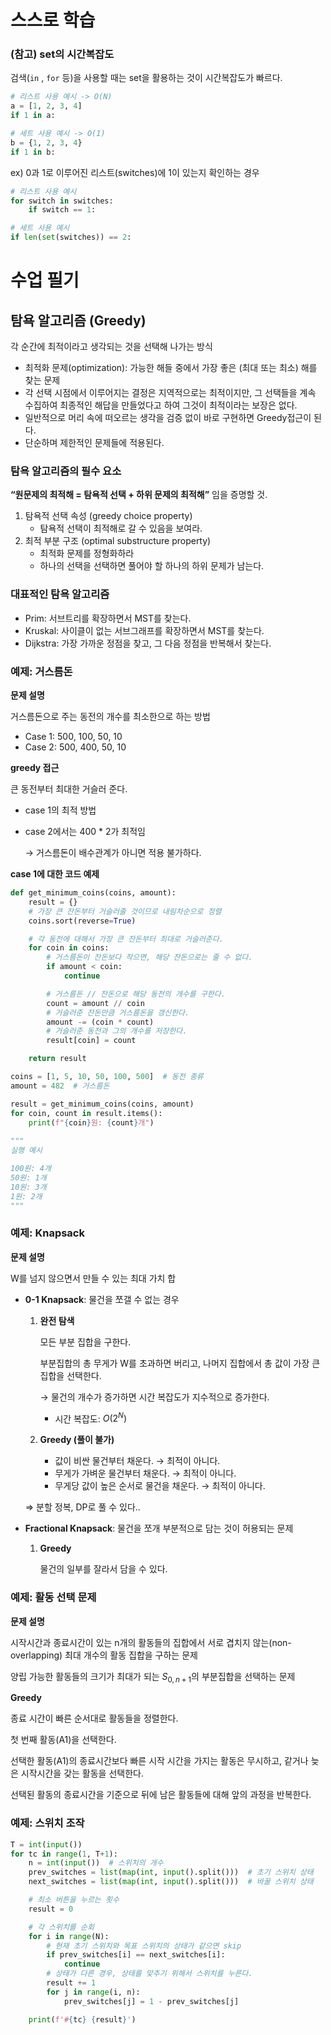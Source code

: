 # 스스로 학습

### (참고) set의 시간복잡도

검색(`in` , `for` 등)을 사용할 때는 set을 활용하는 것이 시간복잡도가 빠르다.

```python
# 리스트 사용 예시 -> O(N)
a = [1, 2, 3, 4]
if 1 in a:

# 세트 사용 예시 -> O(1)
b = {1, 2, 3, 4}
if 1 in b:
```

ex) 0과 1로 이루어진 리스트(switches)에 1이 있는지 확인하는 경우

```python
# 리스트 사용 예시
for switch in switches:
	if switch == 1:

# 세트 사용 예시
if len(set(switches)) == 2:
```

# 수업 필기

## 탐욕 알고리즘 (Greedy)

각 순간에 최적이라고 생각되는 것을 선택해 나가는 방식

- 최적화 문제(optimization): 가능한 해들 중에서 가장 좋은 (최대 또는 최소) 해를 찾는 문제
- 각 선택 시점에서 이루어지는 결정은 지역적으로는 최적이지만,
그 선택들을 계속 수집하여 최종적인 해답을 만들었다고 하여 그것이 최적이라는 보장은 없다.
- 일반적으로 머리 속에 떠오르는 생각을 검증 없이 바로 구현하면 Greedy접근이 된다.
- 단순하며 제한적인 문제들에 적용된다.

### 탐욕 알고리즘의 필수 요소

**“원문제의 최적해 = 탐욕적 선택 + 하위 문제의 최적해”** 임을 증명할 것.

1. 탐욕적 선택 속성 (greedy choice property)
    - 탐욕적 선택이 최적해로 갈 수 있음을 보여라.
2. 최적 부분 구조 (optimal substructure property)
    - 최적화 문제를 정형화하라
    - 하나의 선택을 선택하면 풀어야 할 하나의 하위 문제가 남는다.

### 대표적인 탐욕 알고리즘

- Prim: 서브트리를 확장하면서 MST를 찾는다.
- Kruskal: 사이클이 없는 서브그래프를 확장하면서 MST를 찾는다.
- Dijkstra: 가장 가까운 정점을 찾고, 그 다음 정점을 반복해서 찾는다.

### 예제: 거스름돈

**문제 설명**

거스름돈으로 주는 동전의 개수를 최소한으로 하는 방법

- Case 1: 500, 100, 50, 10
- Case 2: 500, 400, 50, 10

**greedy 접근**

큰 동전부터 최대한 거슬러 준다. 

- case 1의 최적 방법
- case 2에서는 400 * 2가 최적임
    
    → 거스름돈이 배수관계가 아니면 적용 불가하다.
    

**case 1에 대한 코드 예제**

```python
def get_minimum_coins(coins, amount):
    result = {}
    # 가장 큰 잔돈부터 거슬러줄 것이므로 내림차순으로 정렬
    coins.sort(reverse=True)

    # 각 동전에 대해서 가장 큰 잔돈부터 최대로 거슬러준다.
    for coin in coins:
        # 거스름돈이 잔돈보다 작으면, 해당 잔돈으로는 줄 수 없다.
        if amount < coin:
            continue

        # 거스름돈 // 잔돈으로 해당 동전의 개수를 구한다.
        count = amount // coin
        # 거슬러준 잔돈만큼 거스름돈을 갱신한다.
        amount -= (coin * count)
        # 거슬러준 동전과 그의 개수를 저장한다.
        result[coin] = count

    return result
```

```python
coins = [1, 5, 10, 50, 100, 500]  # 동전 종류
amount = 482  # 거스름돈

result = get_minimum_coins(coins, amount)
for coin, count in result.items():
    print(f"{coin}원: {count}개")
    
"""
실행 예시

100원: 4개
50원: 1개
10원: 3개
1원: 2개
"""
```

### 예제: Knapsack

**문제 설명**

W를 넘지 않으면서 만들 수 있는 최대 가치 합

- **0-1 Knapsack**: 물건을 쪼갤 수 없는 경우
    1. **완전 탐색**
        
        모든 부분 집합을 구한다.
        
        부분집합의 총 무게가 W를 초과하면 버리고, 나머지 집합에서 총 값이 가장 큰 집합을 선택한다.
        
        → 물건의 개수가 증가하면 시간 복잡도가 지수적으로 증가한다. 
        
        - 시간 복잡도: $O(2^N)$
    2. **Greedy (풀이 불가)**
        - 값이 비싼 물건부터 채운다. → 최적이 아니다.
        - 무게가 가벼운 물건부터 채운다. → 최적이 아니다.
        - 무게당 값이 높은 순서로 물건을 채운다. → 최적이 아니다.
    
    ⇒ 분할 정복, DP로 풀 수 있다..
    

- **Fractional Knapsack**: 물건을 쪼개 부분적으로 담는 것이 허용되는 문제
    1. **Greedy**
        
        물건의 일부를 잘라서 담을 수 있다.
        

### 예제: 활동 선택 문제

**문제 설명**

시작시간과 종료시간이 있는 n개의 활동들의 집합에서 서로 겹치지 않는(non-overlapping) 최대 개수의 활동 집합을 구하는 문제

양립 가능한 활동들의 크기가 최대가 되는 $S_{0, n+1}$의 부분집합을 선택하는 문제

**Greedy**

종료 시간이 빠른 순서대로 활동들을 정렬한다.

첫 번째 활동(A1)을 선택한다.

선택한 활동(A1)의 종료시간보다 빠른 시작 시간을 가지는 활동은 무시하고, 같거나 늦은 시작시간을 갖는 활동을 선택한다.

선택된 활동의 종료시간을 기준으로 뒤에 남은 활동들에 대해 앞의 과정을 반복한다.

### 예제: 스위치 조작

```python
T = int(input())
for tc in range(1, T+1):
    n = int(input())  # 스위치의 개수
    prev_switches = list(map(int, input().split()))  # 초기 스위치 상태
    next_switches = list(map(int, input().split()))  # 바꿀 스위치 상태

    # 최소 버튼을 누르는 횟수
    result = 0

    # 각 스위치를 순회
    for i in range(N):
        # 현재 초기 스위치와 목표 스위치의 상태가 같으면 skip
        if prev_switches[i] == next_switches[i]:
            continue
        # 상태가 다른 경우, 상태를 맞추기 위해서 스위치를 누른다.
        result += 1
        for j in range(i, n):
            prev_switches[j] = 1 - prev_switches[j]

    print(f'#{tc} {result}')
```
